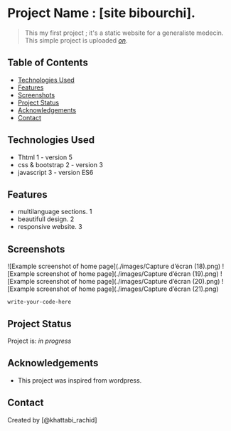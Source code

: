 # Project Name : [site bibourchi].
> This my first project ; it's a static website for a generaliste medecin.
> This simple project is uploaded [_on_](https://quiet-syrniki-229ddc.netlify.app/). <!-- If you have the project hosted somewhere, include the link here. -->

## Table of Contents
* [Technologies Used](#technologies-used)
* [Features](#features)
* [Screenshots](#screenshots)
* [Project Status](#project-status)
* [Acknowledgements](#acknowledgements)
* [Contact](#contact)
<!-- * [License](#license) -->


## Technologies Used
- Thtml 1 - version 5
- css & bootstrap 2 - version 3
- javascript 3 - version ES6



## Features

- multilanguage sections. 1
- beautifull design. 2
- responsive website. 3


## Screenshots
![Example screenshot of home page](./images/Capture d’écran (18).png)
![Example screenshot of home page](./images/Capture d’écran (19).png)
![Example screenshot of home page](./images/Capture d’écran (20).png)
![Example screenshot of home page](./images/Capture d’écran (21).png)
<!-- If you have screenshots you'd like to share, include them here. -->

`write-your-code-here`


## Project Status
Project is: _in progress_


## Acknowledgements
- This project was inspired from wordpress.


## Contact
Created by [@khattabi_rachid]
